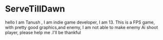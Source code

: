 # ServeTillDawn
hello I am Tanush ,
I am indie game developer,
I am 13. This is a FPS game,
with pretty good graphics,and enemy,
I am not able to make enemy Ai shoot player, 
please help me  .I'll be thankful
